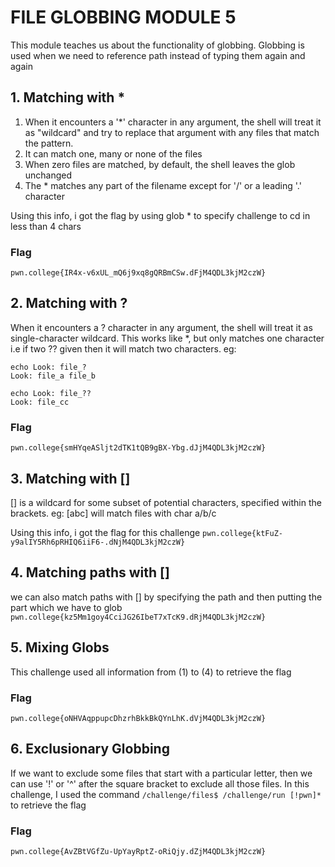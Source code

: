 # FILE GLOBBING MODULE 5
This module teaches us about the functionality of globbing.
Globbing is used when we need to reference path instead of typing them again and again

## 1. Matching with *
1. When it encounters a '*' character in any argument, the shell will treat it as "wildcard" and try to replace that argument with any files that match the pattern.
2. It can match one, many or none of the files
3. When zero files are matched, by default, the shell leaves the glob unchanged
4. The * matches any part of the filename except for '/' or a leading '.' character

Using this info, i got the flag by using glob * to specify challenge to cd in less than 4 chars

### Flag
`pwn.college{IR4x-v6xUL_mQ6j9xq8gQRBmCSw.dFjM4QDL3kjM2czW}`

## 2. Matching with ?
When it encounters a ? character in any argument, the shell will treat it as single-character wildcard. This works like *, but only matches one character i.e if two ?? given then it will match two characters. eg: 
```
echo Look: file_?
Look: file_a file_b

echo Look: file_??
Look: file_cc
```
### Flag
`pwn.college{smHYqeASljt2dTK1tQB9gBX-Ybg.dJjM4QDL3kjM2czW}`

## 3. Matching with []
[] is a wildcard for some subset of potential characters, specified within the brackets. eg: [abc] will match files with char a/b/c

Using this info, i got the flag for this challenge
`pwn.college{ktFuZ-y9alIY5Rh6pRHIQ6iiF6-.dNjM4QDL3kjM2czW}`

## 4. Matching paths with []
we can also match paths with [] by specifying the path and then putting the part which we have to glob
`pwn.college{kz5Mm1goy4CciJG26IbeT7xTcK9.dRjM4QDL3kjM2czW}`

## 5. Mixing Globs
This challenge used all information from (1) to (4) to retrieve the flag

### Flag
`pwn.college{oNHVAqppupcDhzrhBkkBkQYnLhK.dVjM4QDL3kjM2czW}`

## 6. Exclusionary Globbing
If we want to exclude some files that start with a particular letter, then we can use '!' or '^' after the square bracket to exclude all those files.
In this challenge, I used the command `/challenge/files$ /challenge/run [!pwn]*` to retrieve the flag

### Flag
`pwn.college{AvZBtVGfZu-UpYayRptZ-oRiQjy.dZjM4QDL3kjM2czW}`



